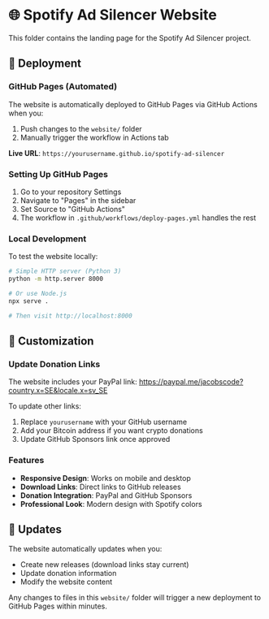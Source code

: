 # 🌐 Spotify Ad Silencer Website

This folder contains the landing page for the Spotify Ad Silencer project.

## 🚀 Deployment

### GitHub Pages (Automated)
The website is automatically deployed to GitHub Pages via GitHub Actions when you:
1. Push changes to the `website/` folder
2. Manually trigger the workflow in Actions tab

**Live URL**: `https://yourusername.github.io/spotify-ad-silencer`

### Setting Up GitHub Pages
1. Go to your repository Settings
2. Navigate to "Pages" in the sidebar
3. Set Source to "GitHub Actions"
4. The workflow in `.github/workflows/deploy-pages.yml` handles the rest

### Local Development
To test the website locally:
```bash
# Simple HTTP server (Python 3)
python -m http.server 8000

# Or use Node.js
npx serve .

# Then visit http://localhost:8000
```

## 📝 Customization

### Update Donation Links
The website includes your PayPal link: https://paypal.me/jacobscode?country.x=SE&locale.x=sv_SE

To update other links:
1. Replace `yourusername` with your GitHub username
2. Add your Bitcoin address if you want crypto donations
3. Update GitHub Sponsors link once approved

### Features
- **Responsive Design**: Works on mobile and desktop
- **Download Links**: Direct links to GitHub releases
- **Donation Integration**: PayPal and GitHub Sponsors
- **Professional Look**: Modern design with Spotify colors

## 🔄 Updates
The website automatically updates when you:
- Create new releases (download links stay current)
- Update donation information
- Modify the website content

Any changes to files in this `website/` folder will trigger a new deployment to GitHub Pages within minutes. 